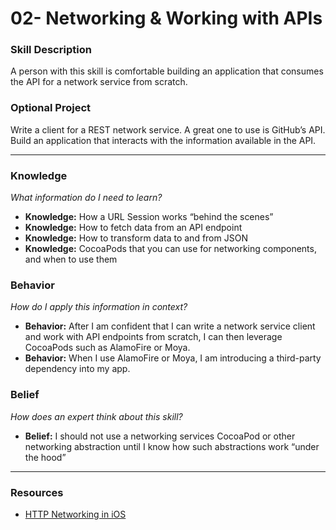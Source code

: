 # 02- Networking & Working with APIs

### Skill Description
A person with this skill is comfortable building an application that consumes the API for a network service from scratch. 

### Optional Project
Write a client for a REST network service. A great one to use is GitHub’s API. Build an application that interacts with the information available in the API. 

-----
### Knowledge 
*What information do I need to learn?*
- **Knowledge:** How a URL Session works “behind the scenes”
- **Knowledge:** How to fetch data from an API endpoint 
- **Knowledge:** How to transform data to and from JSON
- **Knowledge:** CocoaPods that you can use for networking components, and when to use them

### Behavior 
*How do I apply this information in context?*
- **Behavior:** After I am confident that I can write a network service client and work with API endpoints from scratch, I can then leverage CocoaPods such as AlamoFire or Moya.
- **Behavior:** When I use AlamoFire or Moya, I am introducing a third-party dependency into my app.

### Belief 
*How does an expert think about this skill?*
- **Belief:** I should not use a networking services CocoaPod or other networking abstraction until I know how such abstractions work “under the hood” 

----

### Resources
- [HTTP Networking in iOS](https://www.pluralsight.com/courses/http-networking-ios)
